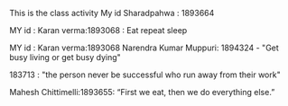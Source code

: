 This is the class activity
My id Sharadpahwa : 1893664

MY id : Karan verma:1893068 : Eat repeat sleep

MY id : Karan verma:1893068
Narendra Kumar Muppuri: 1894324 - "Get busy living or get busy dying"

183713 : "the person never be successful who run away from their work"


Mahesh Chittimelli:1893655: “First we eat, then we do everything else.”






